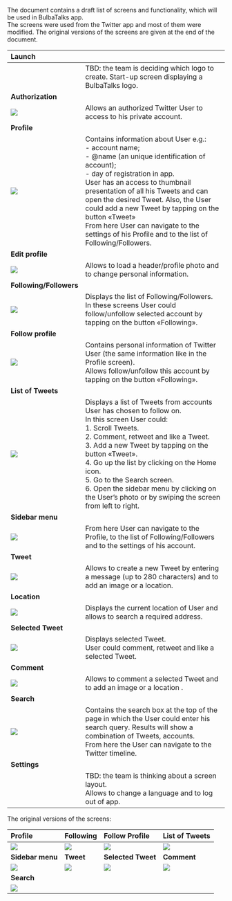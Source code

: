   The document contains a draft list of screens and functionality, which will be used in BulbaTalks app. 
<br>The screens were used from the Twitter app and  most of  them were modified. The original versions of the screens are given at the end of the document. 

| Launch                         |  |
| :----------------------        | :-----|
| | TBD: the team is deciding which logo to create. Start-up screen displaying a BulbaTalks logo.|
| **Authorization**              |  |
|![](./images/auth.jpg)            | Allows an authorized Twitter User to access to his private account.|
| **Profile**                    |  |
|![](./images/profile.jpg)         | Contains information about User e.g.: <br>-	account name; <br>-	@name (an unique identification of account);<br>-	day of registration in app.<br>User has an access to thumbnail presentation of all his Tweets and can open the desired Tweet. Also, the User could add a new Tweet by tapping on the button «Tweet»<br>From here User can navigate to the settings of his Profile and to the list of Following/Followers.|
| **Edit profile**               |  |
|![](./images/edit.jpg)            | Allows to load a header/profile photo and to change personal information.|
| **Following/Followers**       |  |
|![](./images/following.jpg)       | Displays the list of Following/Followers.<br> In these screens User could follow/unfollow selected account by tapping on the button «Following».|
| **Follow profile**             |  |
|![](./images/followingProfile.jpg)| Contains personal information of  Twitter User (the same information like in the Profile screen).<br> Allows follow/unfollow this account by tapping on the button «Following».|
| **List of Tweets**             |  |
|![](./images/list.jpg)            | Displays a list of Tweets from accounts User has chosen to follow on.<br>In this screen User could:<br> 1.	Scroll Tweets.<br> 2.	Comment, retweet and like a Tweet.<br> 3.	Add a new Tweet by tapping on the button «Tweet».<br> 4.	Go up the list by clicking on the Home icon.<br> 5.	Go to the Search screen.<br> 6.	Open the sidebar menu by clicking on the User’s  photo or by swiping the screen from left to right.|
| **Sidebar menu**               |  |
|![](./images/sidebar.jpg)         | From here User can navigate to the Profile, to the list of Following/Followers and to the settings of his account.|
| **Tweet**                      |  |
|![](./images/newTweet.jpg)      | Allows to create a new Tweet by entering a message (up to 280 characters) and to add an image or a location. |
| **Location**                   |  |
|![](./images/location.jpg)      | Displays the current location of  User and allows to search a required address.|
| **Selected Tweet**             |  |
|![](./images/tweet.jpg)           | Displays selected Tweet.<br>User could comment, retweet and like a selected Tweet.|
| **Comment**                    |  |
|![](./images/comment.jpg)         | Allows to comment a selected Tweet and to add an image or a location .|
| **Search**                     |  |
|![](./images/search.jpg)          | Contains the search box at the top of the page in which the User could enter his search query. Results will show a combination of Tweets, accounts.<br>From here the User can navigate to the Twitter timeline.|
| **Settings**                   |  |
|                                | TBD: the team is thinking about a screen layout.<br>Allows to change a language and  to log out of app.|

The original versions of the screens:

| Profile          | Following           | Follow Profile         | List of Tweets |
| :--------------- | :---------------    | :----------------------| :--------------|
|![](./images/original/originalProfile.jpg) | ![](./images/original/originalFollowing.jpg) | ![](./images/original/originalFollowingProfile.jpg) | ![](./images/original/originalList.jpg) |
|**Sidebar menu**  | **Tweet**| **Selected Tweet** | **Comment** |
|![](./images/original/originalSidebar.jpg) | ![](./images/original/originalNewTweet.jpg) | ![](./images/original/originalTweet.jpg) | ![](./images/original/originalComment.jpg) |
|**Search**        |                     |                        |                |
|![](./images/original/originalSearch.jpg) | | | |
